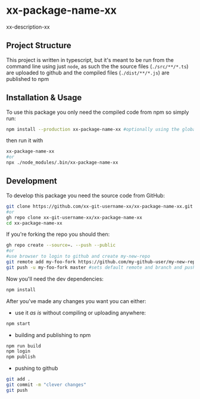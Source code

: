 # xx-package-name-xx

xx-description-xx

## Project Structure

This project is written in typescript, but it's meant to be run from the command line using just `node`, as such the the source files (`./src/**/*.ts`) are uploaded to github and the compiled files (`./dist/**/*.js`) are published to npm

## Installation & Usage

To use this package you only need the compiled code from npm so simply run:
```bash
npm install --production xx-package-name-xx #optionally using the global '-g' flag
```
then run it with 
```bash
xx-package-name-xx
#or
npx ./node_modules/.bin/xx-package-name-xx
```

## Development

To develop this package you need the source code from GitHub:
```bash
git clone https://github.com/xx-git-username-xx/xx-package-name-xx.git
#or
gh repo clone xx-git-username-xx/xx-package-name-xx
cd xx-package-name-xx
```
If you're forking the repo you should then:
```bash
gh repo create --source=. --push --public
#or
#use browser to login to github and create my-new-repo
git remote add my-foo-fork https://github.com/my-github-user/my-new-repo.git #my-foo-fork is the alias for the remote
git push -u my-foo-fork master #sets default remote and branch and pushes a copy there 

```
Now you'll need the dev dependencies:
```bash
npm install
```
After you've made any changes you want you can either:
 - use it _as is_ without compiling or uploading anywhere:
 ```bash
 npm start
 ```
 - building and publishing to npm
 ```bash
 npm run build
 npm login
 npm publish

 ```
 - pushing to github
 ```bash
 git add .
 git commit -m "clever changes"
 git push
 ```

